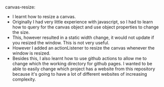 canvas-resize:
- I learnt how to resize a canvas.
- Originally I had very little experience with javascript, so I had to learn how to query for the canvas object and use object properties to change the size.
- This, however resulted in a static width change, it would not update if you resized the window. This is not very useful.
- However I added an actionListener to resize the canvas whenever the window is resized.
- Besides this, I also learnt how to use github actions to allow me to change which the working directory for github pages. I wanted to be able to easily change which project has a website from this repository because it's going to have a lot of different websites of increasing complexity.
